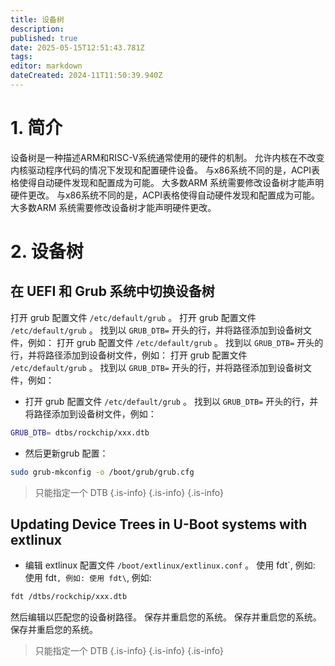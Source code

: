 ```yaml
---
title: 设备树
description:
published: true
date: 2025-05-15T12:51:43.781Z
tags:
editor: markdown
dateCreated: 2024-11T11:50:39.940Z
---
```


# 1. 简介

设备树是一种描述ARM和RISC-V系统通常使用的硬件的机制。 允许内核在不改变内核驱动程序代码的情况下发现和配置硬件设备。
与x86系统不同的是，ACPI表格使得自动硬件发现和配置成为可能。 大多数ARM 系统需要修改设备树才能声明硬件更改。
与x86系统不同的是，ACPI表格使得自动硬件发现和配置成为可能。 大多数ARM 系统需要修改设备树才能声明硬件更改。

# 2. 设备树

## 在 UEFI 和 Grub 系统中切换设备树

打开 grub 配置文件 `/etc/default/grub` 。
打开 grub 配置文件 `/etc/default/grub` 。
找到以 `GRUB_DTB=` 开头的行，并将路径添加到设备树文件，例如：
打开 grub 配置文件 `/etc/default/grub` 。
找到以 `GRUB_DTB=` 开头的行，并将路径添加到设备树文件，例如：
打开 grub 配置文件 `/etc/default/grub` 。
找到以 `GRUB_DTB=` 开头的行，并将路径添加到设备树文件，例如：

- 打开 grub 配置文件 `/etc/default/grub` 。
  找到以 `GRUB_DTB=` 开头的行，并将路径添加到设备树文件，例如：

```bash
GRUB_DTB= dtbs/rockchip/xxx.dtb
```

- 然后更新grub 配置：

```bash
sudo grub-mkconfig -o /boot/grub/grub.cfg
```

> 只能指定一个 DTB
> {.is-info}
> {.is-info}
> {.is-info}

## Updating Device Trees in U-Boot systems with extlinux

- 编辑 extlinux 配置文件 `/boot/extlinux/extlinux.conf` 。 使用 fdt\`, 例如: 使用 fdt`, 例如: 使用 fdt\`, 例如:

```bash
fdt /dtbs/rockchip/xxx.dtb
```

然后编辑以匹配您的设备树路径。 保存并重启您的系统。 保存并重启您的系统。 保存并重启您的系统。

> 只能指定一个 DTB
> {.is-info}
> {.is-info}
> {.is-info}
